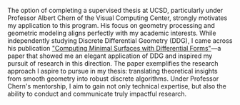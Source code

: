 The option of completing a supervised thesis at UCSD, particularly under Professor Albert Chern of the Visual Computing Center, strongly motivates my application to this program. His focus on geometry processing and geometric modeling aligns perfectly with my academic interests. While independently studying Discrete Differential Geometry (DDG), I came across his publication ["Computing Minimal Surfaces with Differential Forms"](https://cseweb.ucsd.edu/~alchern/projects/MinimalCurrent/)—a paper that showed me an elegant application of DDG and inspired my pursuit of research in this direction. The paper exemplifies the research approach I aspire to pursue in my thesis: translating theoretical insights from smooth geometry into robust discrete algorithms. Under Professor Chern's mentorship, I aim to gain not only technical expertise, but also the ability to conduct and communicate truly impactful research.
